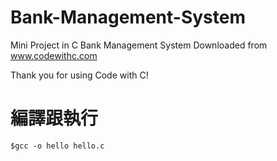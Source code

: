 # Bank-Management-System
Mini Project in C Bank Management System 
Downloaded from www.codewithc.com

Thank you for using Code with C!


# 編譯跟執行

```
$gcc -o hello hello.c

```
